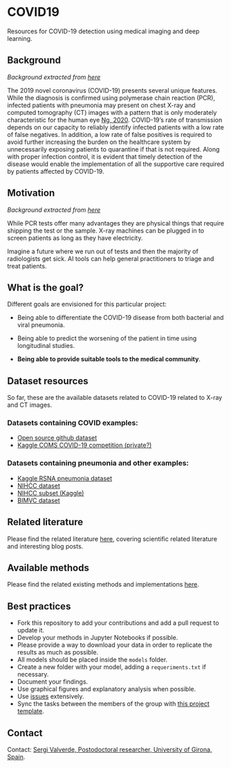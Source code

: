 # COVID19

Resources for COVID-19 detection using medical imaging and deep
learning.

## Background

*Background extracted from
[here](https://github.com/ieee8023/covid-chestxray-dataset)*

The 2019 novel coronavirus (COVID-19) presents several unique features. While the diagnosis is confirmed using polymerase chain reaction (PCR), infected patients with pneumonia may present on chest X-ray and computed tomography (CT) images with a pattern that is only moderately characteristic for the human eye [Ng, 2020](https://pubs.rsna.org/doi/10.1148/ryct.2020200034). COVID-19’s rate of transmission depends on our capacity to reliably identify infected patients with a low rate of false negatives. In addition, a low rate of false positives is required to avoid further increasing the burden on the healthcare system by unnecessarily exposing patients to quarantine if that is not required. Along with proper infection control, it is evident that timely detection of the disease would enable the implementation of all the supportive care required by patients affected by COVID-19.

## Motivation

*Background extracted from
[here](https://github.com/ieee8023/covid-chestxray-dataset)*

While PCR tests offer many advantages they are physical things that require shipping the test or the sample. X-ray machines can be plugged in to screen patients as long as they have electricity.

Imagine a future where we run out of tests and then the majority of radiologists get sick. AI tools can help general practitioners to triage and treat patients.

## What is the goal?

Different goals are envisioned for this particular project:

* Being able to differentiate the COVID-19 disease from both bacterial
  and viral pneumonia.

* Being able to predict the worsening of the patient in time using
  longitudinal studies.

* __Being able to provide suitable tools to the medical
    community__.


##  Dataset resources

So far, these are the available datasets related to COVID-19 related
to X-ray and CT images.

### Datasets containing COVID examples:

* [Open source github
  dataset](https://github.com/ieee8023/covid-chestxray-dataset)
* [Kaggle COMS COVID-19 competition
  (private?)](https://www.kaggle.com/c/4771-sp20-covid/overview)

### Datasets containing pneumonia and other examples:

* [Kaggle RSNA pneumonia dataset](https://www.kaggle.com/c/rsna-pneumonia-detection-challenge)
*  [NIHCC dataset](https://www.nih.gov/news-events/news-releases/nih-clinical-center-provides-one-largest-publicly-available-chest-x-ray-datasets-scientific-community)
* [NIHCC subset
  (Kaggle)](https://www.kaggle.com/neilturley/nihcc-chest-xray)
* [BIMVC dataset](https://github.com/BIMCV-CSUSP/BIMCV-COVID-19/tree/master/padchest-covid#data-sources-bimcv-padchest)

## Related literature

Please find the related literature [here](./literature.md),
covering scientific related literature and interesting blog posts.

## Available methods

Please find the related existing methods and implementations [here](./methods.md).


## Best practices
* Fork this repository to add your contributions and add a pull
  request to update it.
* Develop your methods in Jupyter Notebooks if possible.
* Please provide a way to download your data in order to replicate the
  results as much as possible.
* All models should be placed inside the `models` folder.
* Create a new folder with your model, adding a `requeriments.txt` if
  necessary.
* Document your findings.
* Use graphical figures and explanatory analysis when possible.
* Use [issues](https://github.com/NIC-VICOROB/COVID19/issues)
    extensively.
* Sync the tasks between the members of the group with [this project template](https://github.com/NIC-VICOROB/COVID19/projects/1?add_cards_query=is%3Aopen).



## Contact
Contact: [Sergi Valverde, Postodoctoral researcher, University of
Girona, Spain](https://github.com/sergivalverde).
